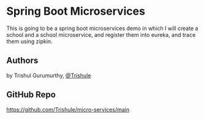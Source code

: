 # Spring Boot Microservices

This is going to be a spring boot microservices demo in which I will create a school and a school microservice, and register them into eureka, and trace them using zipkin.





## Authors

by Trishul Gurumurthy, 
[@Trishule](https://github.com/Trishule/)

## GitHub Repo
https://github.com/Trishule/micro-services/main
